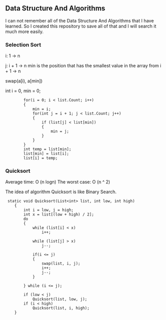 ## Data Structure And Algorithms 

I can not remember all of the Data Structure And Algorithms that I have learned. So I created this repository to save all of that and I will search it much more easily. 


### Selection Sort

i: 1 -> n

j: i + 1 -> n 
min is the position that has the smallest value in the array from i + 1 -> n

swap(a[i), a[min])

int i = 0, min = 0;

            for(i = 0; i < list.Count; i++)
            {
                min = i;
                for(int j = i + 1; j < list.Count; j++)
                {
                    if (list[j] < list[min])
                    {
                        min = j;
                    }
                }
            }
            int temp = list[min];
            list[min] = list[i];
            list[i] = temp;


### Quicksort
Average time: O (n logn)
The worst case: O (n ^ 2)

The idea of algorithm Quicksort is like Binary Search. 

     static void Quicksort(List<int> list, int low, int high)
        {
            int i = low, j = high;
            int x = list[(low + high) / 2];
            do
            {
                while (list[i] < x)
                    i++;

                while (list[j] > x)
                    j--;

                if(i <= j)
                {
                    swap(list, i, j);
                    i++;
                    j--;
                }

            } while (i <= j);

            if (low < j)
                Quicksort(list, low, j);
            if (i < high)
                Quicksort(list, i, high);
        }
